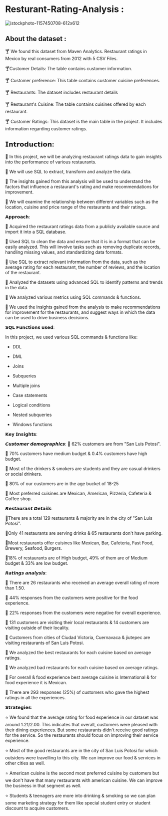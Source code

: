 # Resturant-Rating-Analysis :
![istockphoto-1157450708-612x612](https://user-images.githubusercontent.com/98810351/210957506-bae17bd2-02be-43b1-bb8e-d850e25db922.jpg)
 ## About the dataset :

🍸 We found this dataset from Maven Analytics. Restaurant ratings in Mexico by real consumers from 2012 with 5 CSV Files.

🍸Customer Details: The table contains customer information.

🍸 Customer preference: This table contains customer cuisine preferences.

🍸 Restaurants: The dataset includes restaurant details

🍸 Restaurant's Cuisine: The table contains cuisines offered by each restaurant.

🍸 Customer Ratings: This dataset is the main table in the project. It includes information regarding customer ratings.
## 𝗜𝗻𝘁𝗿𝗼𝗱𝘂𝗰𝘁𝗶𝗼𝗻:

🍰 In this project, we will be analyzing restaurant ratings data to gain insights into the performance of various restaurants.

🍰 We will use SQL to extract, transform and analyze the data.

🍰 The insights gained from this analysis will be used to understand the factors that influence a restaurant's rating and make recommendations for improvement.

🍰 We will examine the relationship between different variables such as the location, cuisine and price range of the restaurants and their ratings.

𝗔𝗽𝗽𝗿𝗼𝗮𝗰𝗵:

🍕 Acquired the restaurant ratings data from a publicly available source and import it into a SQL database.

🍕 Used SQL to clean the data and ensure that it is in a format that can be easily analyzed. This will involve tasks such as removing duplicate records, handling missing values, and standardizing data formats.

🍕 Use SQL to extract relevant information from the data, such as the average rating for each restaurant, the number of reviews, and the location of the restaurant.

🍕 Analyzed the datasets using advanced SQL to identify patterns and trends in the data.

🍕 We analyzed various metrics using SQL commands & functions.

🍕 We used the insights gained from the analysis to make recommendations for improvement for the restaurants, and suggest ways in which the data can be used to drive business decisions.

𝗦𝗤𝗟 𝗙𝘂𝗻𝗰𝘁𝗶𝗼𝗻𝘀 𝘂𝘀𝗲𝗱:

In this project, we used various SQL commands & functions like:

- DDL

- DML

- Joins

- Subqueries

- Multiple joins

- Case statements

- Logical conditions

- Nested subqueries

- Windows functions

𝗞𝗲𝘆 𝗜𝗻𝘀𝗶𝗴𝗵𝘁𝘀:



𝘾𝙪𝙨𝙩𝙤𝙢𝙚𝙧 𝙙𝙚𝙢𝙤𝙜𝙧𝙖𝙥𝙝𝙞𝙘𝙨: 
🍟 62% customers are from "San Luis Potosi". 

🍟 70% customers have medium budget & 0.4% customers have high budget.

🍟 Most of the drinkers & smokers are students and they are casual drinkers or social drinkers.

🍟 80% of our customers are in the age bucket of 18-25

🍟 Most preferred cuisines are Mexican, American, Pizzeria, Cafeteria & Coffee shop.



𝙍𝙚𝙨𝙩𝙖𝙪𝙧𝙖𝙣𝙩 𝘿𝙚𝙩𝙖𝙞𝙡𝙨:

🧁There are a total 129 restaurants & majority are in the city of "San Luis Potosi".

🧁Only 41 restaurants are serving drinks & 65 restaurants don't have parking.

🧁Most restaurants offer cuisines like Mexican, Bar, Cafeteria, Fast Food, Brewery, Seafood, Burgers.

🧁18% of restaurants are of High budget, 49% of them are of Medium budget & 33% are low budget.



𝙍𝙖𝙩𝙞𝙣𝙜𝙨 𝙖𝙣𝙖𝙡𝙮𝙨𝙞𝙨:

🍷 There are 26 restaurants who received an average overall rating of more than 1.50.

🍷 44% responses from the customers were positive for the food experience.

🍷 22% responses from the customers were negative for overall experience.

🍷 131 customers are visiting their local restaurants & 14 customers are visiting outside of their locality.

🍷 Customers from cities of Ciudad Victoria, Cuernavaca & jiutepec are visiting restaurants of San Luis Potosi.

🍷 We analyzed the best restaurants for each cuisine based on average ratings.

🍷 We analyzed bad restaurants for each cuisine based on average ratings.

🍷 For overall & food experience best average cuisine is International & for food experience it is Mexican.

🍷 There are 293 responses (25%) of customers who gave the highest ratings in all the experiences.



𝗦𝘁𝗿𝗮𝘁𝗲𝗴𝗶𝗲𝘀:

⭐ We found that the average rating for food experience in our dataset was around 1.21/2.00. This indicates that overall, customers were pleased with their dining experiences. But some restaurants didn't receive good ratings for the service. So the restaurants should focus on improving their service experience.

⭐ Most of the good restaurants are in the city of San Luis Potosi for which outsiders were travelling to this city. We can improve our food & services in other cities as well.

⭐ American cuisine is the second most preferred cuisine by customers but we don't have that many restaurants with american cuisine. We can improve the business in that segment as well.

⭐ Students & teenagers are more into drinking & smoking so we can plan some marketing strategy for them like special student entry or student discount to acquire customers.








